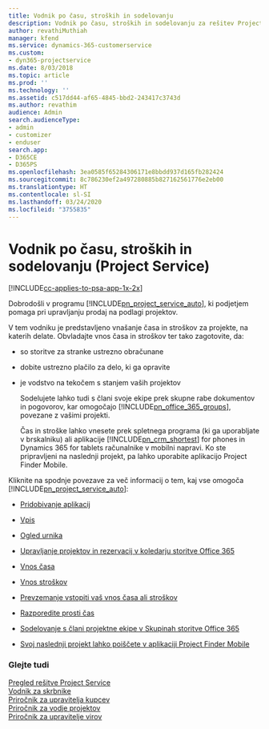 ```yaml
---
title: Vodnik po času, stroških in sodelovanju
description: Vodnik po času, stroških in sodelovanju za rešitev Project Service
author: revathiMuthiah
manager: kfend
ms.service: dynamics-365-customerservice
ms.custom:
- dyn365-projectservice
ms.date: 8/03/2018
ms.topic: article
ms.prod: ''
ms.technology: ''
ms.assetid: c517dd44-af65-4845-bbd2-243417c3743d
ms.author: revathim
audience: Admin
search.audienceType:
- admin
- customizer
- enduser
search.app:
- D365CE
- D365PS
ms.openlocfilehash: 3ea0585f65284306171e8bbdd937d165fb282424
ms.sourcegitcommit: 8c786230ef2a497280885b827162561776e2eb00
ms.translationtype: HT
ms.contentlocale: sl-SI
ms.lasthandoff: 03/24/2020
ms.locfileid: "3755835"
---
```

# <a name="time-expense-and-collaboration-guide-project-service"></a>Vodnik po času, stroških in sodelovanju (Project Service)

[!INCLUDE[cc-applies-to-psa-app-1x-2x](../includes/cc-applies-to-psa-app-1x-2x.md)]

Dobrodošli v programu [!INCLUDE[pn_project_service_auto](../includes/pn-project-service-auto.md)], ki podjetjem pomaga pri upravljanju prodaj na podlagi projektov. 
  
 V tem vodniku je predstavljeno vnašanje časa in stroškov za projekte, na katerih delate. Obvladajte vnos časa in stroškov ter tako zagotovite, da:  
  
- so storitve za stranke ustrezno obračunane  
  
- dobite ustrezno plačilo za delo, ki ga opravite  
  
- je vodstvo na tekočem s stanjem vaših projektov  
  
  Sodelujete lahko tudi s člani svoje ekipe prek skupne rabe dokumentov in pogovorov, kar omogočajo [!INCLUDE[pn_office_365_groups](../includes/pn-office-365-groups.md)], povezane z vašimi projekti.  
  
  Čas in stroške lahko vnesete prek spletnega programa (ki ga uporabljate v brskalniku) ali aplikacije [!INCLUDE[pn_crm_shortest](../includes/pn-crm-shortest.md)] for phones in Dynamics 365 for tablets računalnike v mobilni napravi. Ko ste pripravljeni na naslednji projekt, pa lahko uporabite aplikacijo Project Finder Mobile.  
  
Kliknite na spodnje povezave za več informacij o tem, kaj vse omogoča [!INCLUDE[pn_project_service_auto](../includes/pn-project-service-auto.md)]:  
  
-   [Pridobivanje aplikacij](../project-service/get-apps.md)  
  
-   [Vpis](../project-service/sign-in.md)  
  
-   [Ogled urnika](../project-service/view-schedule.md)  
  
-   [Upravljanje projektov in rezervacij v koledarju storitve Office 365](../project-service/manage-project-bookings-office-365-calendar.md)  
  
-   [Vnos časa](../project-service/enter-time.md)  
  
-   [Vnos stroškov](../project-service/enter-expenses.md)  
  
-   [Prevzemanje vstopiti vaš vnos časa ali stroškov](../project-service/allow-someone-else-enter-time-entry-expense.md)  
  
-   [Razporedite prosti čas](../project-service/schedule-time-off.md)  
  
-   [Sodelovanje s člani projektne ekipe v Skupinah storitve Office 365](../project-service/collaborate-project-team-members-office-365-groups.md)  
  
-   [Svoj naslednji projekt lahko poiščete v aplikaciji Project Finder Mobile](../project-service/find-next-project-finder-mobile-app.md)  
  
### <a name="see-also"></a>Glejte tudi  
 [Pregled rešitve Project Service](../project-service/overview.md)   
 [Vodnik za skrbnike](../project-service/admin-guide.md)   
 [Priročnik za upravitelja kupcev](../project-service/account-manager-guide.md)   
 [Priročnik za vodje projektov](../project-service/project-manager-guide.md)   
 [Priročnik za upravitelje virov](../project-service/resource-manager-guide.md)   
